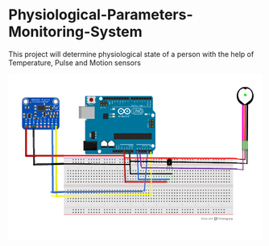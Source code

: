 # Physiological-Parameters-Monitoring-System
This project will determine physiologicаl state of a person with the help of Temperature, Pulse and Motion sensors

![alt text](https://github.com/Harsh120/Physiological-Parameters-Monitoring-System/blob/master/circuit%20diagram.png)
